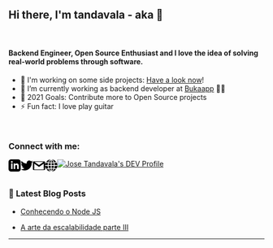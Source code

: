 ## Hi there, I'm tandavala - aka 👋

<br />

#### Backend Engineer, Open Source Enthusiast and I love the idea of solving real-world problems through software.

- 🔭 I'm working on some side projects: [Have a look now](https://tandavala.github.io/)!
- 🌱 I’m currently working as backend developer at [Bukaapp](https://www.bukaapp.com/) 👨‍💻
- 🥅 2021 Goals: Contribute more to Open Source projects
- ⚡ Fun fact: I love play guitar

<br />

### Connect with me:

 <a href="https://www.linkedin.com/in/josetandavala/">
    <img align="left" alt="Jose Tandavala | Linkedin" width="24px" src="_assets/linkedin.svg" />
</a>

<a href="https://twitter.com/tandavala10">
    <img align="left" alt="Jose Tandavala | Twitter" width="24px" src="_assets/twitter.svg" />
</a>

<a href="mailtp:jose.tandavala@gmail.com">
    <img align="left" alt="Jose Tandavala | Gmail" width="24px" src="_assets/email.svg" />
</a>

<a href="https://tandavala.github.io/">
    <img align="left" alt="Jose Tandavala | Gmail" width="24px" src="_assets/portofolio.svg" />
</a>

<a href="https://dev.to/tandavala">
  <img src="https://d2fltix0v2e0sb.cloudfront.net/dev-badge.svg" alt="Jose Tandavala's DEV Profile" height="30" width="30">
</a>

<br />
<br />

### 📕 Latest Blog Posts

<!-- BLOG-POST-LIST:START -->

- [Conhecendo o Node JS](https://www.portaldeti.com/pt/artigos/item/351-conhecendo-o-node-js)

- [A arte da escalabilidade parte III](https://portaldeti.com/pt/artigos/item/223-a-arte-da-escalabilidade-parte-iii)

<!-- BLOG-POST-LIST:END -->

---
